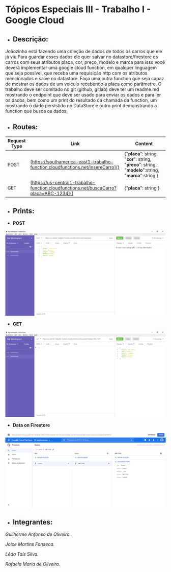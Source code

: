 ﻿# Tópicos Especiais III - Trabalho I - Google Cloud

* ## **Descrição**:

Joãozinho está fazendo uma coleção de dados de todos os carros que ele já viu.Para guardar esses dados ele quer salvar no datastore/firestore os carros com seus atributos placa, cor, preço, modelo e marca para isso você deverá implementar uma google cloud function, em qualquer linguagem que seja possível, que receba uma requisição http com os atributos mencionados e salve no datastore. Faça uma outra function que seja capaz de mostrar os dados de um veículo recebendo a placa como parâmetro. O trabalho deve ser comitado no git (github, gitlab) deve ter um readme.md mostrando o endpoint que deve ser usado para enviar os dados e para ler os dados, bem como um print do resultado da chamada da function, um mostrando o dado persistido no DataStore e outro print demonstrando a function que busca os dados.

* ## **Routes**:

|Request Type|Link  |Content|
|--|--|--|
|POST  |[https://southamerica-east1-trabalho-function.cloudfunctions.net/insereCarro]()  |	{"**placa**": string, "**cor**": string, "**preco**": string, "**modelo**":string, "**marca**":string }  |
|GET|[https://us-central1-trabalho-function.cloudfunctions.net/buscaCarro?placa=ABC-1234]()  |	{"**placa**": string }  |


* ## **Prints**:

- **POST**
<img src="./img/insereCarro.png?raw=true"/>

- **GET**
<img src="./img/buscaCarro.png?raw=true"/>

- **Data on Firestore**
<img src="./img/firestore.png?raw=true"/>

* ## **Integrantes:**
 
_Guilherme Anfonso de Oliveira._

_Joice Martins Fonseca._

_Lêda Taís Silva._  

_Rafaela Maria de Oliveira._